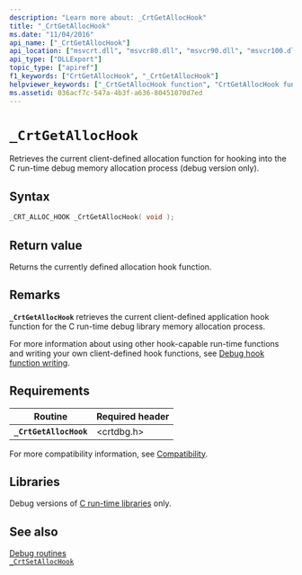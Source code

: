 ```yaml
---
description: "Learn more about: _CrtGetAllocHook"
title: "_CrtGetAllocHook"
ms.date: "11/04/2016"
api_name: ["_CrtGetAllocHook"]
api_location: ["msvcrt.dll", "msvcr80.dll", "msvcr90.dll", "msvcr100.dll", "msvcr100_clr0400.dll", "msvcr110.dll", "msvcr110_clr0400.dll", "msvcr120.dll", "msvcr120_clr0400.dll", "ucrtbase.dll"]
api_type: ["DLLExport"]
topic_type: ["apiref"]
f1_keywords: ["CrtGetAllocHook", "_CrtGetAllocHook"]
helpviewer_keywords: ["_CrtGetAllocHook function", "CrtGetAllocHook function"]
ms.assetid: 036acf7c-547a-4b3f-a636-80451070d7ed
---
```

# `_CrtGetAllocHook`

Retrieves the current client-defined allocation function for hooking into the C run-time debug memory allocation process (debug version only).

## Syntax

```C
_CRT_ALLOC_HOOK _CrtGetAllocHook( void );
```

## Return value

Returns the currently defined allocation hook function.

## Remarks

**`_CrtGetAllocHook`** retrieves the current client-defined application hook function for the C run-time debug library memory allocation process.

For more information about using other hook-capable run-time functions and writing your own client-defined hook functions, see [Debug hook function writing](/visualstudio/debugger/debug-hook-function-writing).

## Requirements

| Routine | Required header |
|---|---|
| **`_CrtGetAllocHook`** | \<crtdbg.h> |

For more compatibility information, see [Compatibility](../compatibility.md).

## Libraries

Debug versions of [C run-time libraries](../crt-library-features.md) only.

## See also

[Debug routines](../debug-routines.md)\
[`_CrtSetAllocHook`](crtsetallochook.md)
